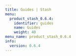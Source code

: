 ```yaml
---
title: Guides | Stash
menu:
  product_stash_0.6.4:
    identifier: guides
    name: Guides
    weight: 40
menu_name: product_stash_0.6.4
info:
  version: 0.6.4
---
```


